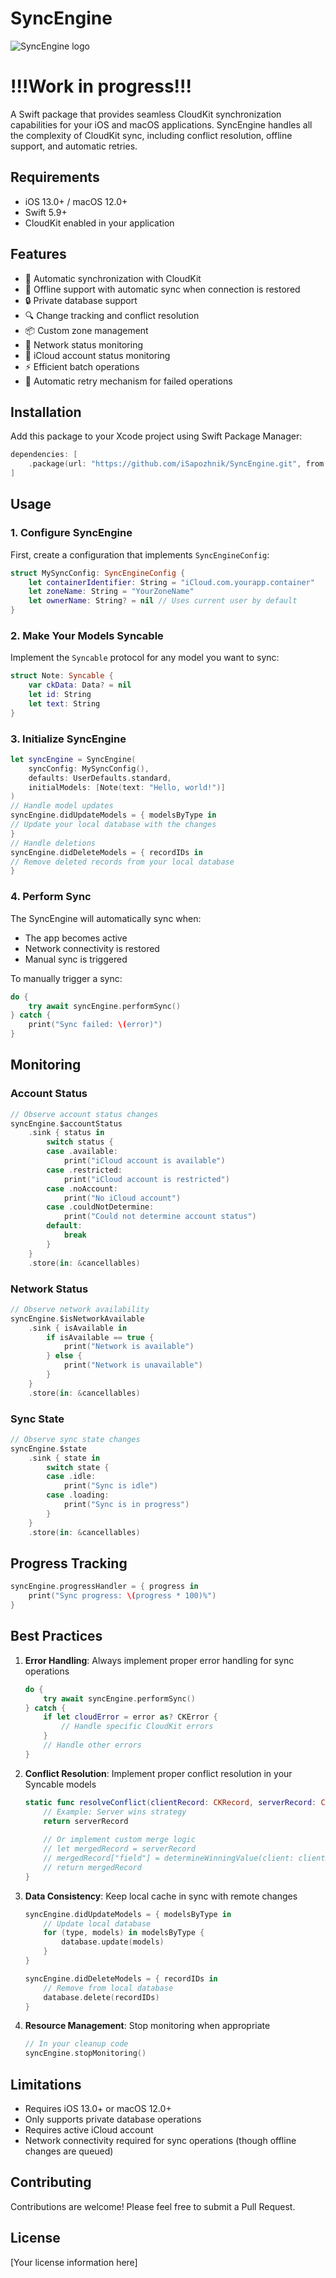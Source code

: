 # SyncEngine

![SyncEngine logo](./Assets/image.webp)

# !!!Work in progress!!!

A Swift package that provides seamless CloudKit synchronization capabilities for your iOS and macOS applications. SyncEngine handles all the complexity of CloudKit sync, including conflict resolution, offline support, and automatic retries.

## Requirements
- iOS 13.0+ / macOS 12.0+
- Swift 5.9+
- CloudKit enabled in your application

## Features
- 🔄 Automatic synchronization with CloudKit
- 📱 Offline support with automatic sync when connection is restored
- 🔒 Private database support
- 🔍 Change tracking and conflict resolution
- 📦 Custom zone management
- 📡 Network status monitoring
- 👤 iCloud account status monitoring
- ⚡️ Efficient batch operations
- 🔄 Automatic retry mechanism for failed operations

## Installation

Add this package to your Xcode project using Swift Package Manager:

```swift
dependencies: [
    .package(url: "https://github.com/iSapozhnik/SyncEngine.git", from: "1.0.0")
]
```

## Usage

### 1. Configure SyncEngine

First, create a configuration that implements `SyncEngineConfig`:

```swift
struct MySyncConfig: SyncEngineConfig {
    let containerIdentifier: String = "iCloud.com.yourapp.container"
    let zoneName: String = "YourZoneName"
    let ownerName: String? = nil // Uses current user by default
}
```

### 2. Make Your Models Syncable

Implement the `Syncable` protocol for any model you want to sync:

```swift
struct Note: Syncable {
    var ckData: Data? = nil
    let id: String
    let text: String
}

```

### 3. Initialize SyncEngine

```swift
let syncEngine = SyncEngine(
    syncConfig: MySyncConfig(),
    defaults: UserDefaults.standard,
    initialModels: [Note(text: "Hello, world!")]
)
// Handle model updates
syncEngine.didUpdateModels = { modelsByType in
// Update your local database with the changes
}
// Handle deletions
syncEngine.didDeleteModels = { recordIDs in
// Remove deleted records from your local database
}
```

### 4. Perform Sync

The SyncEngine will automatically sync when:
- The app becomes active
- Network connectivity is restored
- Manual sync is triggered

To manually trigger a sync:

```swift
do {
    try await syncEngine.performSync()
} catch {
    print("Sync failed: \(error)")
}
```

## Monitoring

### Account Status
```swift
// Observe account status changes
syncEngine.$accountStatus
    .sink { status in
        switch status {
        case .available:
            print("iCloud account is available")
        case .restricted:
            print("iCloud account is restricted")
        case .noAccount:
            print("No iCloud account")
        case .couldNotDetermine:
            print("Could not determine account status")
        default:
            break
        }
    }
    .store(in: &cancellables)
```

### Network Status
```swift
// Observe network availability
syncEngine.$isNetworkAvailable
    .sink { isAvailable in
        if isAvailable == true {
            print("Network is available")
        } else {
            print("Network is unavailable")
        }
    }
    .store(in: &cancellables)
```

### Sync State
```swift
// Observe sync state changes
syncEngine.$state
    .sink { state in
        switch state {
        case .idle:
            print("Sync is idle")
        case .loading:
            print("Sync is in progress")
        }
    }
    .store(in: &cancellables)
```

## Progress Tracking

```swift
syncEngine.progressHandler = { progress in
    print("Sync progress: \(progress * 100)%")
}
```

## Best Practices

1. **Error Handling**: Always implement proper error handling for sync operations
   ```swift
   do {
       try await syncEngine.performSync()
   } catch {
       if let cloudError = error as? CKError {
           // Handle specific CloudKit errors
       }
       // Handle other errors
   }
   ```

2. **Conflict Resolution**: Implement proper conflict resolution in your Syncable models
   ```swift
   static func resolveConflict(clientRecord: CKRecord, serverRecord: CKRecord) -> CKRecord {
       // Example: Server wins strategy
       return serverRecord
       
       // Or implement custom merge logic
       // let mergedRecord = serverRecord
       // mergedRecord["field"] = determineWinningValue(client: clientRecord, server: serverRecord)
       // return mergedRecord
   }
   ```

3. **Data Consistency**: Keep local cache in sync with remote changes
   ```swift
   syncEngine.didUpdateModels = { modelsByType in
       // Update local database
       for (type, models) in modelsByType {
           database.update(models)
       }
   }
   
   syncEngine.didDeleteModels = { recordIDs in
       // Remove from local database
       database.delete(recordIDs)
   }
   ```

4. **Resource Management**: Stop monitoring when appropriate
   ```swift
   // In your cleanup code
   syncEngine.stopMonitoring()
   ```

## Limitations

- Requires iOS 13.0+ or macOS 12.0+
- Only supports private database operations
- Requires active iCloud account
- Network connectivity required for sync operations (though offline changes are queued)

## Contributing

Contributions are welcome! Please feel free to submit a Pull Request.

## License

[Your license information here]